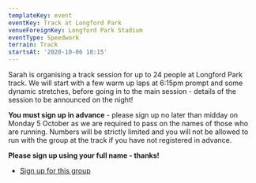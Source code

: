 ```yaml
---
templateKey: event
eventKey: Track at Longford Park
venueForeignKey: Longford Park Stadium
eventType: Speedwork
terrain: Track
startsAt: '2020-10-06 18:15'
---
```

Sarah is organising a track session for up to 24 people at Longford Park track. We will start with a few 
warm up laps at 6:15pm prompt and some dynamic stretches, before going in to the main session - details of the session 
to be announced on the night!

**You must sign up in advance** - please sign up no later than midday on Monday 5 October as we 
are required to pass on the names of those who are running. Numbers will be strictly limited and you will not be allowed 
to run with the group at the track if you have not registered in advance.

**Please sign up using your full name - thanks!**

* [Sign up for this group](https://doodle.com/poll/8dmxqy5bevzata5k)
